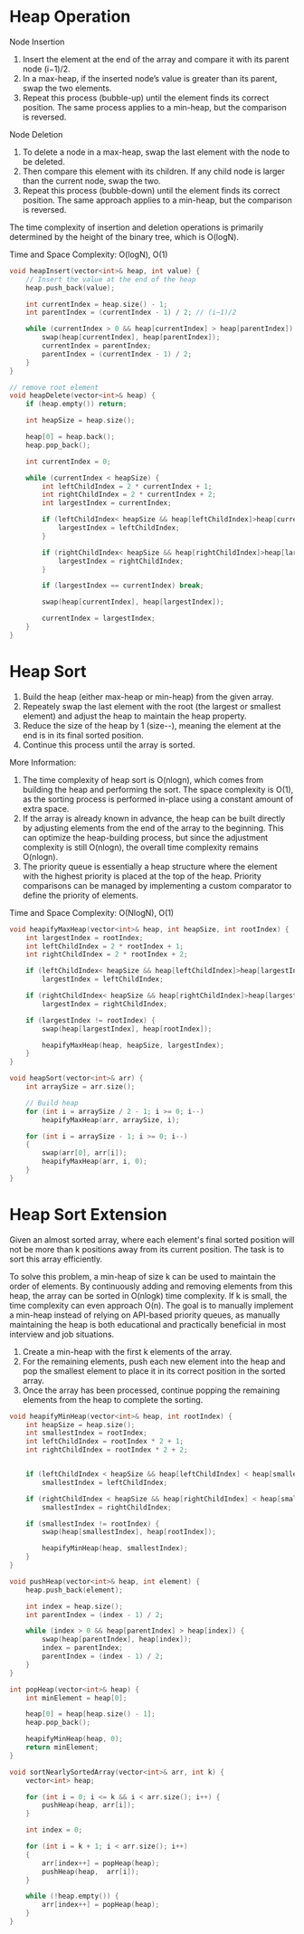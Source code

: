 ﻿# Heap Operation
Node Insertion
1. Insert the element at the end of the array and compare it with its parent node (i−1)/2.
2. In a max-heap, if the inserted node’s value is greater than its parent, swap the two elements.
3. Repeat this process (bubble-up) until the element finds its correct position. The same process applies to a min-heap, but the comparison is reversed.

Node Deletion
1. To delete a node in a max-heap, swap the last element with the node to be deleted.
2. Then compare this element with its children. If any child node is larger than the current node, swap the two.
3. Repeat this process (bubble-down) until the element finds its correct position. The same approach applies to a min-heap, but the comparison is reversed.

The time complexity of insertion and deletion operations is primarily determined by the height of the binary tree, which is O(logN).

Time and Space Complexity: O(logN), O(1)
```cpp
void heapInsert(vector<int>& heap, int value) {
	// Insert the value at the end of the heap
	heap.push_back(value);

	int currentIndex = heap.size() - 1;
	int parentIndex = (currentIndex - 1) / 2; // (i−1)/2

	while (currentIndex > 0 && heap[currentIndex] > heap[parentIndex]) {
		swap(heap[currentIndex], heap[parentIndex]);
		currentIndex = parentIndex;
		parentIndex = (currentIndex - 1) / 2;
	}
}

// remove root element
void heapDelete(vector<int>& heap) {
	if (heap.empty()) return;

	int heapSize = heap.size();

	heap[0] = heap.back();
	heap.pop_back();

	int currentIndex = 0;

	while (currentIndex < heapSize) {
		int leftChildIndex = 2 * currentIndex + 1;
		int rightChildIndex = 2 * currentIndex + 2;
		int largestIndex = currentIndex;

		if (leftChildIndex< heapSize && heap[leftChildIndex]>heap[currentIndex]) {
			largestIndex = leftChildIndex;
		}

		if (rightChildIndex< heapSize && heap[rightChildIndex]>heap[largestIndex]) {
			largestIndex = rightChildIndex;
		}

		if (largestIndex == currentIndex) break;

		swap(heap[currentIndex], heap[largestIndex]);

		currentIndex = largestIndex;
	}
}
```


# Heap Sort
1. Build the heap (either max-heap or min-heap) from the given array.
2. Repeately swap the last element with the root (the largest or smallest element) and adjust the heap to maintain the heap property.
3. Reduce the size of the heap by 1 (size--), meaning the element at the end is in its final sorted position.
4. Continue this process until the array is sorted.

More Information:
1. The time complexity of heap sort is O(nlogn), which comes from building the heap and performing the sort. The space complexity is O(1), as the sorting process is performed in-place using a constant amount of extra space.
2. If the array is already known in advance, the heap can be built directly by adjusting elements from the end of the array to the beginning. This can optimize the heap-building process, but since the adjustment complexity is still O(nlogn), the overall time complexity remains O(nlogn).
3. The priority queue is essentially a heap structure where the element with the highest priority is placed at the top of the heap. Priority comparisons can be managed by implementing a custom comparator to define the priority of elements.

Time and Space Complexity: O(NlogN), O(1)

```cpp
void heapifyMaxHeap(vector<int>& heap, int heapSize, int rootIndex) {
	int largestIndex = rootIndex;
	int leftChildIndex = 2 * rootIndex + 1;
	int rightChildIndex = 2 * rootIndex + 2;

	if (leftChildIndex< heapSize && heap[leftChildIndex]>heap[largestIndex])
		largestIndex = leftChildIndex;

	if (rightChildIndex< heapSize && heap[rightChildIndex]>heap[largestIndex])
		largestIndex = rightChildIndex;

	if (largestIndex != rootIndex) {
		swap(heap[largestIndex], heap[rootIndex]);

		heapifyMaxHeap(heap, heapSize, largestIndex);
	}
}

void heapSort(vector<int>& arr) {
	int arraySize = arr.size();

	// Build heap
	for (int i = arraySize / 2 - 1; i >= 0; i--)
		heapifyMaxHeap(arr, arraySize, i);

	for (int i = arraySize - 1; i >= 0; i--)
	{
		swap(arr[0], arr[i]);
		heapifyMaxHeap(arr, i, 0);
	}
}
```


# Heap Sort Extension
Given an almost sorted array, where each element's final sorted position will not be more than k positions away from its current position. The task is to sort this array efficiently.

To solve this problem, a min-heap of size k can be used to maintain the order of elements. By continuously adding and removing elements from this heap, the array can be sorted in O(nlogk) time complexity. If k is small, the time complexity can even approach O(n). The goal is to manually implement a min-heap instead of relying on API-based priority queues, as manually maintaining the heap is both educational and practically beneficial in most interview and job situations.

1. Create a min-heap with the first k elements of the array.
2. For the remaining elements, push each new element into the heap and pop the smallest element to place it in its correct position in the sorted array.
3. Once the array has been processed, continue popping the remaining elements from the heap to complete the sorting.

```cpp
void heapifyMinHeap(vector<int>& heap, int rootIndex) {
	int heapSize = heap.size();
	int smallestIndex = rootIndex;
	int leftChildIndex = rootIndex * 2 + 1;
	int rightChildIndex = rootIndex * 2 + 2;


	if (leftChildIndex < heapSize && heap[leftChildIndex] < heap[smallestIndex])
		smallestIndex = leftChildIndex;

	if (rightChildIndex < heapSize && heap[rightChildIndex] < heap[smallestIndex])
		smallestIndex = rightChildIndex;

	if (smallestIndex != rootIndex) {
		swap(heap[smallestIndex], heap[rootIndex]);

		heapifyMinHeap(heap, smallestIndex);
	}
}

void pushHeap(vector<int>& heap, int element) {
	heap.push_back(element);

	int index = heap.size();
	int parentIndex = (index - 1) / 2;

	while (index > 0 && heap[parentIndex] > heap[index]) {
		swap(heap[parentIndex], heap[index]);
		index = parentIndex;
		parentIndex = (index - 1) / 2;
	}
}

int popHeap(vector<int>& heap) {
	int minElement = heap[0];

	heap[0] = heap[heap.size() - 1];
	heap.pop_back();

	heapifyMinHeap(heap, 0);
	return minElement;
}

void sortNearlySortedArray(vector<int>& arr, int k) {
	vector<int> heap;

	for (int i = 0; i <= k && i < arr.size(); i++) {
		pushHeap(heap, arr[i]);
	}

	int index = 0;

	for (int i = k + 1; i < arr.size(); i++)
	{
		arr[index++] = popHeap(heap);
		pushHeap(heap,  arr[i]);
	}

	while (!heap.empty()) {
		arr[index++] = popHeap(heap);
	}
}
```